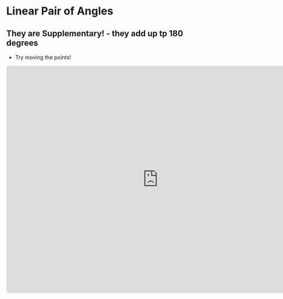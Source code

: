 # Linear Pair of Angles

## They are Supplementary! - they add up tp 180 degrees
* Try moving the points!

<iframe src="https://www.geogebra.org/classic/asbmr8wz?embed" width="800" height="600" allowfullscreen style="border: 1px solid #e4e4e4;border-radius: 4px;" frameborder="0"></iframe>

